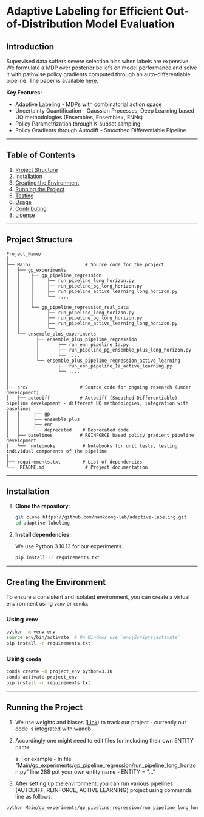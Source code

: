 # **Adaptive Labeling for Efficient Out-of-Distribution Model Evaluation**

## Introduction

Supervised data suffers severe selection bias when labels are expensive. We formulate a MDP over posterior beliefs on model performance and solve it with pathwise policy gradients computed through an auto-differentiable pipeline. The paper is available [here](https://openreview.net/pdf?id=uuQQwrjMzb).

**Key Features:**
- Adaptive Labeling - MDPs with combinatorial action space
- Uncertainty Quantification - Gaussian Processes, Deep Learning based UQ methodologies (Ensembles, Ensemble+, ENNs)
- Policy Parametrization through K-subset sampling
- Policy Gradients through Autodiff - Smoothed Differentiable Pipeline 

---

## Table of Contents

1. [Project Structure](#project-structure)
2. [Installation](#installation)
3. [Creating the Environment](#creating-the-environment)
4. [Running the Project](#running-the-project)
5. [Testing](#testing)
6. [Usage](#usage)
7. [Contributing](#contributing)
8. [License](#license)

---

## Project Structure

```plaintext
Project_Name/
│
├── Main/                    # Source code for the project
│   ├── gp_experiments
│   │    ├── gp_pipeline_regression
│   │    │     ├── run_pipeline_long_horizon.py
│   │    │     ├── run_pipeline_pg_long_horizon.py
│   │    │     ├── run_pipeline_active_learning_long_horizon.py
│   │    │     └── .... 
│   │    │       
│   │    └── gp_pipeline_regression_real_data
│   │          ├── run_pipeline_long_horizon.py
│   │          ├── run_pipeline_pg_long_horizon.py
│   │          ├── run_pipeline_active_learning_long_horizon.py
│   │          └── .... 
│   └── ensemble_plus_experiments
│          ├── ensemble_plus_pipeline_regression
│          │       ├── run_enn_pipeline_1a.py
│          │       ├── run_pipeline_pg_ensemble_plus_long_horizon.py
│          │       └── ....
│          └── ensemble_plus_pipeline_regression_active_learning
│                  ├── run_enn_pipeline_1a_active_learning.py
│                  └── ....
│    
│
├── src/                   # Source code for ongoing research (under development)
│   ├── autodiff           # Autodiff (Smoothed-Differentiable) pipeline development - different UQ methodologies, integration with baselines
│   │     ├── gp
│   │     ├── ensemble_plus
│   │     ├── enn
│   │     └── deprecated    # Deprecated code
│   ├── baselines          # REINFORCE based policy gradient pipeline development
│   └──  notebooks          # Notebooks for unit tests, testing individual components of the pipeline
│
├── requirements.txt        # List of dependencies
└──  README.md               # Project documentation
```

---

## Installation

1. **Clone the repository:**

   ```bash
   git clone https://github.com/namkoong-lab/adaptive-labeling.git
   cd adaptive-labeling
   ```

2. **Install dependencies:**

   We use Python 3.10.13 for our experiments.

   ```bash
   pip install -r requirements.txt
   ```

---

## Creating the Environment

To ensure a consistent and isolated environment, you can create a virtual environment using `venv` or `conda`.

### Using `venv`

```bash
python -m venv env
source env/bin/activate  # On Windows use `env\Scripts\activate`
pip install -r requirements.txt
```

### Using `conda`

```bash
conda create -n project_env python=3.10
conda activate project_env
pip install -r requirements.txt
```

---

## Running the Project

1. We use weights and biases ([Link](https://wandb.ai/site/)) to track our project - currently our code is integrated with wandb
2. Accordingly one might need to edit files for including their own ENTITY name
   
   a. For example - In file "Main/gp_experiments/gp_pipeline_regression/run_pipeline_long_horizon.py" line 288 put your own entity name - ENTITY = "..."
   
3. After setting up the environment, you can run various pipelines (AUTODIFF, REINFORCE, ACTIVE LEARNING) project using commands line as follows:

```bash
python Main/gp_experiments/gp_pipeline_regression/run_pipeline_long_horizon.py --config_file_path Main/gp_experiments/gp_pipeline_regression/config_sweep_0.json --project_name gp_adaptive_sampling_final_run
```







